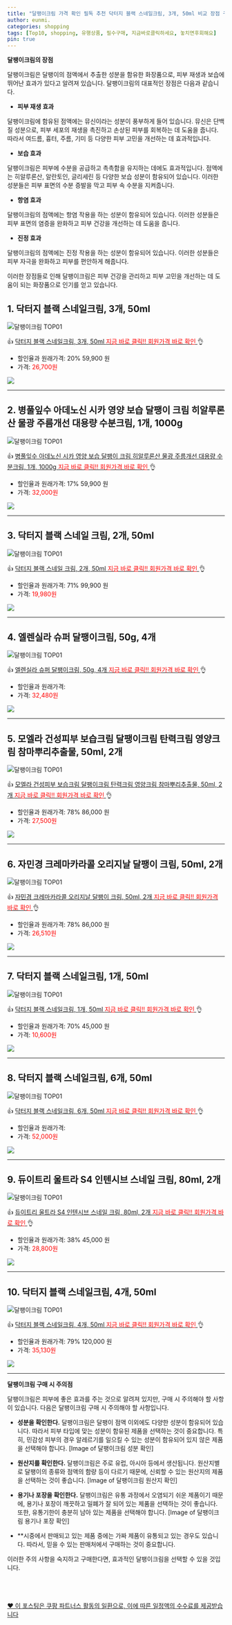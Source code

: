 ```yaml
---
title: "달팽이크림 가격 확인 필독 추천 닥터지 블랙 스네일크림, 3개, 50ml 비교 장점 구매가이드"
author: eunmi.
categories: shopping
tags: [Top10, shopping, 유행상품, 필수구매, 지금바로클릭하세요, 놓치면후회해요]
pin: true
---
```

**달팽이크림의 장점**

달팽이크림은 달팽이의 점액에서 추출한 성분을 함유한 화장품으로, 피부 재생과 보습에 뛰어난 효과가 있다고 알려져 있습니다. 달팽이크림의 대표적인 장점은 다음과 같습니다.

* **피부 재생 효과**

달팽이크림에 함유된 점액에는 뮤신이라는 성분이 풍부하게 들어 있습니다. 뮤신은 단백질 성분으로, 피부 세포의 재생을 촉진하고 손상된 피부를 회복하는 데 도움을 줍니다. 따라서 여드름, 흉터, 주름, 기미 등 다양한 피부 고민을 개선하는 데 효과적입니다.

* **보습 효과**

달팽이크림은 피부에 수분을 공급하고 촉촉함을 유지하는 데에도 효과적입니다. 점액에는 히알루론산, 알란토인, 글리세린 등 다양한 보습 성분이 함유되어 있습니다. 이러한 성분들은 피부 표면의 수분 증발을 막고 피부 속 수분을 지켜줍니다.

* **항염 효과**

달팽이크림의 점액에는 항염 작용을 하는 성분이 함유되어 있습니다. 이러한 성분들은 피부 표면의 염증을 완화하고 피부 건강을 개선하는 데 도움을 줍니다.

* **진정 효과**

달팽이크림의 점액에는 진정 작용을 하는 성분이 함유되어 있습니다. 이러한 성분들은 피부 자극을 완화하고 피부를 편안하게 해줍니다.

이러한 장점들로 인해 달팽이크림은 피부 건강을 관리하고 피부 고민을 개선하는 데 도움이 되는 화장품으로 인기를 얻고 있습니다.

   

## 1. 닥터지 블랙 스네일크림, 3개, 50ml

![달팽이크림 TOP01](https://thumbnail9.coupangcdn.com/thumbnails/remote/230x230ex/image/retail/images/40fc048a-78fe-4d61-85b1-cc48d878ba0f6545159969151950245.png)


👍 [닥터지 블랙 스네일크림, 3개, 50ml <font color=red> 지금 바로 클릭!! 회원가격 바로 확인 </font> ](https://link.coupang.com/re/AFFSDP?lptag=AF3617701&subid=GithubCoopas&pageKey=7112172506&traceid=V0-153&itemId=19503737130&vendorItemId=86285370362) 👌 


- 할인율과 원래가격: 20%  59,900   원
- 가격: <span style='color:red'>26,700원</span>

[![](/discount_price.png)](https://link.coupang.com/re/AFFSDP?lptag=AF3617701&subid=GithubCoopas&pageKey=7112172506&traceid=V0-153&itemId=19503737130&vendorItemId=86285370362)

---


   

## 2. 병풀잎수 아데노신 시카 영양 보습 달팽이 크림 히알루론산 물광 주름개선 대용량 수분크림, 1개, 1000g

![달팽이크림 TOP01](https://thumbnail9.coupangcdn.com/thumbnails/remote/230x230ex/image/vendor_inventory/491b/74062192f89e97f6a01be6b7b42c896329f0021a5ae036a46285765ac59f.png)


👍 [병풀잎수 아데노신 시카 영양 보습 달팽이 크림 히알루론산 물광 주름개선 대용량 수분크림, 1개, 1000g <font color=red> 지금 바로 클릭!! 회원가격 바로 확인 </font> ](https://link.coupang.com/re/AFFSDP?lptag=AF3617701&subid=GithubCoopas&pageKey=7703061522&traceid=V0-153&itemId=20629767347&vendorItemId=87703771060) 👌 


- 할인율과 원래가격: 17%  59,900   원
- 가격: <span style='color:red'>32,000원</span>

[![](/discount_price.png)](https://link.coupang.com/re/AFFSDP?lptag=AF3617701&subid=GithubCoopas&pageKey=7703061522&traceid=V0-153&itemId=20629767347&vendorItemId=87703771060)

---


   

## 3. 닥터지 블랙 스네일 크림, 2개, 50ml

![달팽이크림 TOP01](https://thumbnail6.coupangcdn.com/thumbnails/remote/230x230ex/image/retail/images/d0314271-7150-4d5b-b831-602a9f1ae4f38963328785700177971.png)


👍 [닥터지 블랙 스네일 크림, 2개, 50ml <font color=red> 지금 바로 클릭!! 회원가격 바로 확인 </font> ](https://link.coupang.com/re/AFFSDP?lptag=AF3617701&subid=GithubCoopas&pageKey=7112172506&traceid=V0-153&itemId=17782673246&vendorItemId=86285370248) 👌 


- 할인율과 원래가격: 71%  99,900   원
- 가격: <span style='color:red'>19,980원</span>

[![](/discount_price.png)](https://link.coupang.com/re/AFFSDP?lptag=AF3617701&subid=GithubCoopas&pageKey=7112172506&traceid=V0-153&itemId=17782673246&vendorItemId=86285370248)

---


   

## 4. 엘렌실라 슈퍼 달팽이크림, 50g, 4개

![달팽이크림 TOP01](https://thumbnail7.coupangcdn.com/thumbnails/remote/230x230ex/image/retail/images/2282920314830458-a86fb808-4447-462e-af8b-659c3b7eaef0.jpg)


👍 [엘렌실라 슈퍼 달팽이크림, 50g, 4개 <font color=red> 지금 바로 클릭!! 회원가격 바로 확인 </font> ](https://link.coupang.com/re/AFFSDP?lptag=AF3617701&subid=GithubCoopas&pageKey=7180962146&traceid=V0-153&itemId=19168021700&vendorItemId=73417615546) 👌 


- 할인율과 원래가격: 
- 가격: <span style='color:red'>32,480원</span>

[![](/discount_price.png)](https://link.coupang.com/re/AFFSDP?lptag=AF3617701&subid=GithubCoopas&pageKey=7180962146&traceid=V0-153&itemId=19168021700&vendorItemId=73417615546)

---


   

## 5. 모엘라 건성피부 보습크림 달팽이크림 탄력크림 영양크림 참마뿌리추출물, 50ml, 2개

![달팽이크림 TOP01](https://thumbnail10.coupangcdn.com/thumbnails/remote/230x230ex/image/vendor_inventory/fe4d/ad4449f2bb242e1fcf2165453adfc99d6781f01d334f166491a51e4d8889.png)


👍 [모엘라 건성피부 보습크림 달팽이크림 탄력크림 영양크림 참마뿌리추출물, 50ml, 2개 <font color=red> 지금 바로 클릭!! 회원가격 바로 확인 </font> ](https://link.coupang.com/re/AFFSDP?lptag=AF3617701&subid=GithubCoopas&pageKey=6379038734&traceid=V0-153&itemId=13545343304&vendorItemId=80590158260) 👌 


- 할인율과 원래가격: 78%  86,000   원
- 가격: <span style='color:red'>27,500원</span>

[![](/discount_price.png)](https://link.coupang.com/re/AFFSDP?lptag=AF3617701&subid=GithubCoopas&pageKey=6379038734&traceid=V0-153&itemId=13545343304&vendorItemId=80590158260)

---


   

## 6. 자민경 크레마카라콜 오리지날 달팽이 크림, 50ml, 2개

![달팽이크림 TOP01](https://thumbnail10.coupangcdn.com/thumbnails/remote/230x230ex/image/retail/images/816701314610453-0caa82c8-423f-4220-abdf-0f8a5de0fe2f.jpg)


👍 [자민경 크레마카라콜 오리지날 달팽이 크림, 50ml, 2개 <font color=red> 지금 바로 클릭!! 회원가격 바로 확인 </font> ](https://link.coupang.com/re/AFFSDP?lptag=AF3617701&subid=GithubCoopas&pageKey=4868369583&traceid=V0-153&itemId=19909558234&vendorItemId=73617790725) 👌 


- 할인율과 원래가격: 78%  86,000   원
- 가격: <span style='color:red'>26,510원</span>

[![](/discount_price.png)](https://link.coupang.com/re/AFFSDP?lptag=AF3617701&subid=GithubCoopas&pageKey=4868369583&traceid=V0-153&itemId=19909558234&vendorItemId=73617790725)

---


   

## 7. 닥터지 블랙 스네일크림, 1개, 50ml

![달팽이크림 TOP01](https://thumbnail6.coupangcdn.com/thumbnails/remote/230x230ex/image/product/image/vendoritem/2018/11/21/4086452551/1fab76b6-8afb-464b-8add-1e485bbac483.jpg)


👍 [닥터지 블랙 스네일크림, 1개, 50ml <font color=red> 지금 바로 클릭!! 회원가격 바로 확인 </font> ](https://link.coupang.com/re/AFFSDP?lptag=AF3617701&subid=GithubCoopas&pageKey=7112172506&traceid=V0-153&itemId=439209653&vendorItemId=4086452551) 👌 


- 할인율과 원래가격: 70%  45,000   원
- 가격: <span style='color:red'>10,600원</span>

[![](/discount_price.png)](https://link.coupang.com/re/AFFSDP?lptag=AF3617701&subid=GithubCoopas&pageKey=7112172506&traceid=V0-153&itemId=439209653&vendorItemId=4086452551)

---


   

## 8. 닥터지 블랙 스네일크림, 6개, 50ml

![달팽이크림 TOP01](https://thumbnail9.coupangcdn.com/thumbnails/remote/230x230ex/image/retail/images/6ffeef56-340f-4da3-97d6-e0196742f24a2815399788146053892.png)


👍 [닥터지 블랙 스네일크림, 6개, 50ml <font color=red> 지금 바로 클릭!! 회원가격 바로 확인 </font> ](https://link.coupang.com/re/AFFSDP?lptag=AF3617701&subid=GithubCoopas&pageKey=7112172506&traceid=V0-153&itemId=9635719268&vendorItemId=86285370524) 👌 


- 할인율과 원래가격: 
- 가격: <span style='color:red'>52,000원</span>

[![](/discount_price.png)](https://link.coupang.com/re/AFFSDP?lptag=AF3617701&subid=GithubCoopas&pageKey=7112172506&traceid=V0-153&itemId=9635719268&vendorItemId=86285370524)

---


   

## 9. 듀이트리 울트라 S4 인텐시브 스네일 크림, 80ml, 2개

![달팽이크림 TOP01](https://thumbnail7.coupangcdn.com/thumbnails/remote/230x230ex/image/retail/images/7891848190785696-0537ea1e-0967-4737-a04f-7ed68ef313e5.jpg)


👍 [듀이트리 울트라 S4 인텐시브 스네일 크림, 80ml, 2개 <font color=red> 지금 바로 클릭!! 회원가격 바로 확인 </font> ](https://link.coupang.com/re/AFFSDP?lptag=AF3617701&subid=GithubCoopas&pageKey=7655845941&traceid=V0-153&itemId=20382523626&vendorItemId=72509441677) 👌 


- 할인율과 원래가격: 38%  45,000   원
- 가격: <span style='color:red'>28,800원</span>

[![](/discount_price.png)](https://link.coupang.com/re/AFFSDP?lptag=AF3617701&subid=GithubCoopas&pageKey=7655845941&traceid=V0-153&itemId=20382523626&vendorItemId=72509441677)

---


   

## 10. 닥터지 블랙 스네일크림, 4개, 50ml

![달팽이크림 TOP01](https://thumbnail10.coupangcdn.com/thumbnails/remote/230x230ex/image/retail/images/8f0d4cb9-7fba-45b8-8bbb-5022a13796ce4628401607876960725.png)


👍 [닥터지 블랙 스네일크림, 4개, 50ml <font color=red> 지금 바로 클릭!! 회원가격 바로 확인 </font> ](https://link.coupang.com/re/AFFSDP?lptag=AF3617701&subid=GithubCoopas&pageKey=7112172506&traceid=V0-153&itemId=16416508895&vendorItemId=86285370377) 👌 


- 할인율과 원래가격: 79%  120,000   원
- 가격: <span style='color:red'>35,130원</span>

[![](/discount_price.png)](https://link.coupang.com/re/AFFSDP?lptag=AF3617701&subid=GithubCoopas&pageKey=7112172506&traceid=V0-153&itemId=16416508895&vendorItemId=86285370377)

---
**달팽이크림 구매 시 주의점**

달팽이크림은 피부에 좋은 효과를 주는 것으로 알려져 있지만, 구매 시 주의해야 할 사항이 있습니다. 다음은 달팽이크림 구매 시 주의해야 할 사항입니다.

* **성분을 확인한다.** 달팽이크림은 달팽이 점액 이외에도 다양한 성분이 함유되어 있습니다. 따라서 피부 타입에 맞는 성분이 함유된 제품을 선택하는 것이 중요합니다. 특히, 민감성 피부의 경우 알레르기를 일으킬 수 있는 성분이 함유되어 있지 않은 제품을 선택해야 합니다.
[Image of 달팽이크림 성분 확인]

* **원산지를 확인한다.** 달팽이크림은 주로 유럽, 아시아 등에서 생산됩니다. 원산지별로 달팽이의 종류와 점액의 함량 등이 다르기 때문에, 신뢰할 수 있는 원산지의 제품을 선택하는 것이 좋습니다.
[Image of 달팽이크림 원산지 확인]

* **용기나 포장을 확인한다.** 달팽이크림은 유통 과정에서 오염되기 쉬운 제품이기 때문에, 용기나 포장이 깨끗하고 밀폐가 잘 되어 있는 제품을 선택하는 것이 좋습니다. 또한, 유통기한이 충분히 남아 있는 제품을 선택해야 합니다.
[Image of 달팽이크림 용기나 포장 확인]

* **시중에서 판매되고 있는 제품 중에는 가짜 제품이 유통되고 있는 경우도 있습니다. 따라서, 믿을 수 있는 판매처에서 구매하는 것이 중요합니다.

이러한 주의 사항을 숙지하고 구매한다면, 효과적인 달팽이크림을 선택할 수 있을 것입니다.<br><br><br><br><br> [ ❤  이 포스팅은 쿠팡 파트너스 활동의 일환으로, 이에 따른 일정액의 수수료를 제공받습니다](https://link.coupang.com/a/bcEFyh)
